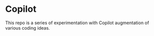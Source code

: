 # Copilot
This repo is a series of experimentation with Copilot augmentation of various coding ideas.
